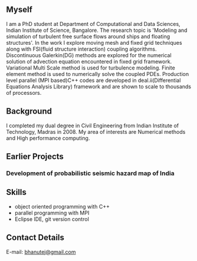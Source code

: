 ## Myself
I am a PhD student at Department of Computational and Data Sciences, Indian Institute of Science, Bangalore. The research topic is 'Modeling and simulation of turbulent free surface flows around ships and floating structures'. In the work I explore moving mesh and fixed grid techniques along with FSI(fluid structure interaction) coupling algorithms. Discontinuous Galerkin(DG) methods are explored for the numerical solution of advection equation encountered in fixed grid framework. Variational Multi Scale method is used for turbulence modeling. Finite element method is used to numerically solve the coupled PDEs. Production level parallel (MPI based)C++ codes are developed in deal.ii(Differential Equations Analysis Library) framework and are shown to scale to thousands of processors.

## Background
I completed my dual degree in Civil Engineering from Indian Institute of Technology, Madras in 2008. My area of interests are Numerical methods and High performance computing.

## Earlier Projects
### Development of probabilistic seismic hazard map of India

## Skills
- object oriented programming with C++
- parallel programming with MPI
- Eclipse IDE, git version control

## Contact Details
E-mail: [bhanutej@gmail.com](bhanutej@gmail.com) 
